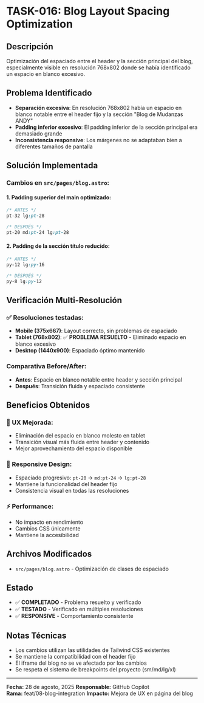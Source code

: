 # TASK-016: Blog Layout Spacing Optimization

## Descripción
Optimización del espaciado entre el header y la sección principal del blog, especialmente visible en resolución 768x802 donde se había identificado un espacio en blanco excesivo.

## Problema Identificado
- **Separación excesiva**: En resolución 768x802 había un espacio en blanco notable entre el header fijo y la sección "Blog de Mudanzas ANDY"
- **Padding inferior excesivo**: El padding inferior de la sección principal era demasiado grande
- **Inconsistencia responsive**: Los márgenes no se adaptaban bien a diferentes tamaños de pantalla

## Solución Implementada

### Cambios en `src/pages/blog.astro`:

#### 1. Padding superior del main optimizado:
```css
/* ANTES */
pt-32 lg:pt-28

/* DESPUÉS */
pt-20 md:pt-24 lg:pt-28
```

#### 2. Padding de la sección título reducido:
```css
/* ANTES */
py-12 lg:py-16

/* DESPUÉS */
py-8 lg:py-12
```

## Verificación Multi-Resolución

### ✅ Resoluciones testadas:
- **Mobile (375x667)**: Layout correcto, sin problemas de espaciado
- **Tablet (768x802)**: ✅ **PROBLEMA RESUELTO** - Eliminado espacio en blanco excesivo
- **Desktop (1440x900)**: Espaciado óptimo mantenido

### Comparativa Before/After:
- **Antes**: Espacio en blanco notable entre header y sección principal
- **Después**: Transición fluida y espaciado consistente

## Beneficios Obtenidos

### 🎯 UX Mejorada:
- Eliminación del espacio en blanco molesto en tablet
- Transición visual más fluida entre header y contenido
- Mejor aprovechamiento del espacio disponible

### 📱 Responsive Design:
- Espaciado progresivo: `pt-20` → `md:pt-24` → `lg:pt-28`
- Mantiene la funcionalidad del header fijo
- Consistencia visual en todas las resoluciones

### ⚡ Performance:
- No impacto en rendimiento
- Cambios CSS únicamente
- Mantiene la accesibilidad

## Archivos Modificados
- `src/pages/blog.astro` - Optimización de clases de espaciado

## Estado
- ✅ **COMPLETADO** - Problema resuelto y verificado
- ✅ **TESTADO** - Verificado en múltiples resoluciones
- ✅ **RESPONSIVE** - Comportamiento consistente

## Notas Técnicas
- Los cambios utilizan las utilidades de Tailwind CSS existentes
- Se mantiene la compatibilidad con el header fijo
- El iframe del blog no se ve afectado por los cambios
- Se respeta el sistema de breakpoints del proyecto (sm/md/lg/xl)

---
**Fecha:** 28 de agosto, 2025
**Responsable:** GitHub Copilot  
**Rama:** feat/08-blog-integration
**Impacto:** Mejora de UX en página del blog
